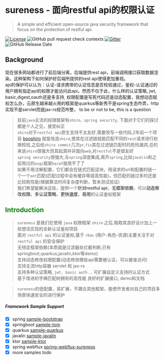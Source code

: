 # sureness - 面向restful api的权限认证  

> A simple and efficient open-source java security framework that focus on the protection of restful api.

[![License](https://img.shields.io/badge/license-Apache%202-4EB1BA.svg)](https://www.apache.org/licenses/LICENSE-2.0.html) 
![GitHub pull request check contexts](https://img.shields.io/github/status/contexts/pulls/tomsun28/sureness/8?label=pull%20checks) 
[![Gitter](https://img.shields.io/gitter/room/usthe/sureness?label=sureness&color=orange&logo=gitter&logoColor=red)](https://gitter.im/usthe/sureness) 
![GitHub Release Date](https://img.shields.io/github/release-date/tomsun28/sureness?color=blue&logo=figshare&logoColor=red) 


## Background  
现在很多网站都进行了前后端分离，后端提供rest api，前端调用接口获取数据渲染。这种架构下如何保护好后端所提供的rest api使得更加重视。  
api的保护可以认为：认证-请求携带的认证信息是否校验通过，鉴权-认证通过的用户拥有指定api的权限才能访问此api。然而不仅于此，什么样的认证策略, jwt, basic,digest,oauth还是多支持, 权限配置是写死代码还是动态配置，我想动态赋权怎么办，云原生越来越火用的框架是quarkus等新秀不是spring生态咋弄，http实现不是servlet而是jax-rs规范咋整， to be or not to be, this is a question

> 目前`java`主流的权限框架有`shiro，spring security`, 下面对于它们的探讨都是个人之见，接受纠正   
> `shiro`对于`restful api`原生支持不太友好,需要改写一些代码,2年前一个项目 [booshiro](https://gitee.com/tomsun28/bootshiro) 就是改造`shiro`,使其在过滤链就能匹配不同的`rest`请求进行权限校验,之后给`shiro commit`几次`pr`,`fix`其在过滤链匹配时的危险漏洞,总的来说`shiro`很强大但其起源并非面向`web`,对`restful`不是很友好    
> `spring security`很强大,与`spring`深度集成,离开`spring`,比如`javalin`和之前用过的`osgi`框架`karaf`就用不了了  
> 如果不用注解配置，它们都会在链式匹配这块，用请求的url和配置的链一个一个`ant`匹配(匹配过程中会有缓存等提高性能)，但匹配的链过多时还是比较耗性能(根据算法时间复杂度判断，暂未测试验证)    
> 我们希望能解决这些，提供一个**针对restful api**，**无框架依赖**，可以**动态修改权限**，**多认证策略**，**更快速度**，**易用**的认证鉴权框架    

## <font color="green">Introduction</font>

> `sureness` 是我们在使用 `java` 权限框架 `shiro` 之后,吸取其良好设计加上一些想法实现的全新认证鉴权项目  
>  面对 `restful api` 的认证鉴权,基于 `rbac` (用户-角色-资源)主要关注于对 `restful api` 的安全保护  
>  无特定框架依赖(本质就是过滤器处拦截判断,已有springboot,quarkus,javalin,ktor等demo)  
>  支持动态修改权限配置(动态修改哪些api需要被认证，可以被谁访问)    
>  支持主流http容器  servlet 和 jax-rs  
>  支持多种认证策略, `jwt, basic auth` ... 可扩展自定义支持的认证方式   
>  基于改进的字典匹配树拥有的高性能 
>  良好的扩展接口, demo和文档  

>`sureness`的低配置，易扩展，不耦合其他框架，能使开发者对自己的项目多场景快速安全的进行保护   

##### Framework Sample Support  

- [x] spring [sample-bootstrap](sample-bootstrap.md)   
- [x] springboot [sample-tom](sample-tom.md)  
- [x] quarkus [sample-quarkus](sample-quarkus.md)  
- [x] javalin [sample-javalin](sample-javalin.md)    
- [x] ktor [sample-ktor](sample-ktor.md)    
- [x] spring webflux [spring-webflux-sureness](samples/spring-webflux-sureness)  
- [x] more samples todo   
